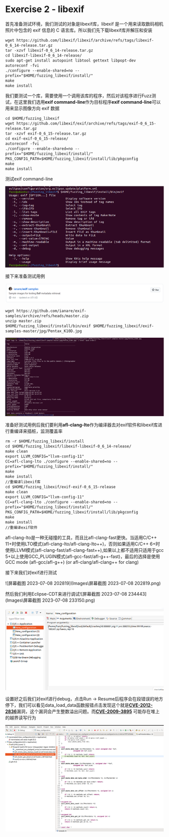 # Exercise 2 - libexif

首先准备测试环境，我们测试的对象是libexif库，libexif 是一个用来读取数码相机照片中包含的 exif 信息的 C 语言库。所以我们先下载libexif库并解压和安装

```
wget https://github.com/libexif/libexif/archive/refs/tags/libexif-0_6_14-release.tar.gz
tar -xzvf libexif-0_6_14-release.tar.gz
cd libexif-libexif-0_6_14-release/
sudo apt-get install autopoint libtool gettext libpopt-dev
autoreconf -fvi
./configure --enable-shared=no --prefix="$HOME/fuzzing_libexif/install/"
make
make install
```

我们要测试一个库，需要使用一个调用该库的程序，然后对该程序进行Fuzz测试，在这里我们选用**exif command-line**作为目标程序**exif command-line**可以用来显示图像方向 exif 数据

```
cd $HOME/fuzzing_libexif
wget https://github.com/libexif/exif/archive/refs/tags/exif-0_6_15-release.tar.gz
tar -xzvf exif-0_6_15-release.tar.gz
cd exif-exif-0_6_15-release/
autoreconf -fvi
./configure --enable-shared=no --prefix="$HOME/fuzzing_libexif/install/" PKG_CONFIG_PATH=$HOME/fuzzing_libexif/install/lib/pkgconfig
make
make install
```

测试exif command-line

![image-20230708221404799](Images\image-20230708221404799.png)

接下来准备测试用例

![image-20230708221930977](Images\image-20230708221930977.png)

```
wget https://github.com/ianare/exif-samples/archive/refs/heads/master.zip
unzip master.zip
$HOME/fuzzing_libexif/install/bin/exif $HOME/fuzzing_libexif/exif-samples-master/jpg/Pentax_K10D.jpg
```

![image-20230708222204517](Images\image-20230708222204517.png)

准备好测试用例后我们要利用**afl-clang-lto**作为编译器去对exif软件和libexif库进行重编译来插桩，监测覆盖率

```
rm -r $HOME/fuzzing_libexif/install
cd $HOME/fuzzing_libexif/libexif-libexif-0_6_14-release/
make clean
export LLVM_CONFIG="llvm-config-11"
CC=afl-clang-lto ./configure --enable-shared=no --prefix="$HOME/fuzzing_libexif/install/"
make
make install
//重编译libexif库
cd $HOME/fuzzing_libexif/exif-exif-0_6_15-release
make clean
export LLVM_CONFIG="llvm-config-11"
CC=afl-clang-lto ./configure --enable-shared=no --prefix="$HOME/fuzzing_libexif/install/" PKG_CONFIG_PATH=$HOME/fuzzing_libexif/install/lib/pkgconfig
make
make install
//重编译exif软件
```

afl-clang-lto是一种无碰撞的工具，而且比afl-clang-fast更快。当适用C/C++ 11+时使用LTO模式(afl-clang-lto/afl-clang-lto++)，否则如果适用C/C++ 6+时使用LLVM模式(afl-clang-fast/afl-clang-fast++),如果以上都不适用只适用于gcc 5+以上使用GCC_PLUGIN模式(afl-gcc-fast/afl-g++-fast)，最后的选择是使用GCC mode (afl-gcc/afl-g++) (or afl-clang/afl-clang++ for clang)

接下来我们对exif进行测试

![屏幕截图 2023-07-08 202819](Images\屏幕截图 2023-07-08 202819.png)

然后我们利用Eclipse-CDT来进行调试![屏幕截图 2023-07-08 234443](Images\屏幕截图 2023-07-08 233150.png)

![image-20230708234521394](Images\image-20230708234521394.png)

设置好之后我们对exif进行debug，点击Run -> Resume后程序会在段错误的地方停下，我们可以看见data_load_data函数报错点击发现这个就是[**CVE-2012-2836**](https://cve.mitre.org/cgi-bin/cvename.cgi?name=CVE-2012-2836)漏洞，这个漏洞会产生整数溢出问题。而[**CVE-2009-3895**](https://cve.mitre.org/cgi-bin/cvename.cgi?name=CVE-2009-3895) 可能存在堆上的越界读写行为

![image-20230708224352151](Images\image-20230708224352151.png)

